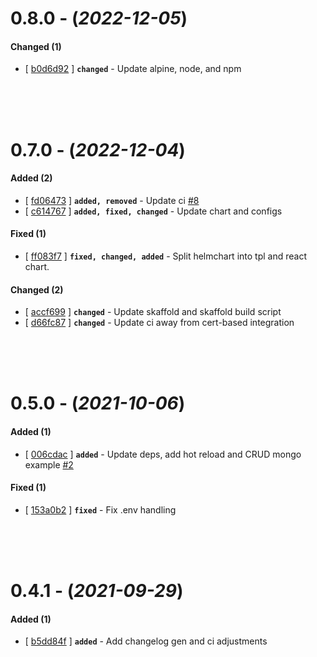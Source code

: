 
# 0.8.0 - (*2022-12-05*)

#### **Changed (1)**
- [ [b0d6d92](https://gitlab.codeopensrc.com/os/react-template/-/commit/b0d6d92) ] **`changed`** - Update alpine, node, and npm  

<br><br><br>

# 0.7.0 - (*2022-12-04*)

#### **Added (2)**
- [ [fd06473](https://gitlab.codeopensrc.com/os/react-template/-/commit/fd06473) ] **`added, removed`** - Update ci [#8](https://gitlab.codeopensrc.com/os/react-template/-/issues/8)  
- [ [c614767](https://gitlab.codeopensrc.com/os/react-template/-/commit/c614767) ] **`added, fixed, changed`** - Update chart and configs  

#### **Fixed (1)**
- [ [ff083f7](https://gitlab.codeopensrc.com/os/react-template/-/commit/ff083f7) ] **`fixed, changed, added`** - Split helmchart into tpl and react chart.  

#### **Changed (2)**
- [ [accf699](https://gitlab.codeopensrc.com/os/react-template/-/commit/accf699) ] **`changed`** - Update skaffold and skaffold build script  
- [ [d66fc87](https://gitlab.codeopensrc.com/os/react-template/-/commit/d66fc87) ] **`changed`** - Update ci away from cert-based integration  

<br><br><br>

# 0.5.0 - (*2021-10-06*)

#### **Added (1)**
- [ [006cdac](https://gitlab.codeopensrc.com/os/react-template/-/commit/006cdac) ] **`added`** - Update deps, add hot reload and CRUD mongo example [#2](https://gitlab.codeopensrc.com/os/react-template/-/issues/2)  

#### **Fixed (1)**
- [ [153a0b2](https://gitlab.codeopensrc.com/os/react-template/-/commit/153a0b2) ] **`fixed`** - Fix .env handling  

<br><br><br>

# 0.4.1 - (*2021-09-29*)

#### **Added (1)**
- [ [b5dd84f](https://gitlab.codeopensrc.com/os/react-template/-/commit/b5dd84f) ] **`added`** - Add changelog gen and ci adjustments  

